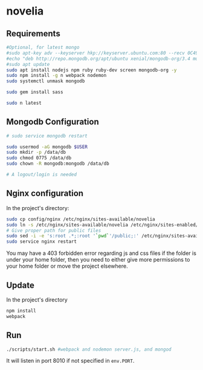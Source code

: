 # novelia

## Requirements

```bash
#Optional, for latest mongo
#sudo apt-key adv --keyserver hkp://keyserver.ubuntu.com:80 --recv 0C49F3730359A14518585931BC711F9BA15703C6
#echo "deb http://repo.mongodb.org/apt/ubuntu xenial/mongodb-org/3.4 multiverse" | sudo tee /etc/apt/sources.list.d/mongodb-org-3.4.list
#sudo apt update
sudo apt install nodejs npm ruby ruby-dev screen mongodb-org -y
sudo npm install -g n webpack nodemon
sudo systemctl unmask mongodb

sudo gem install sass

sudo n latest
```

## Mongodb Configuration

```bash
# sudo service mongodb restart

sudo usermod -aG mongodb $USER
sudo mkdir -p /data/db
sudo chmod 0775 /data/db
sudo chown -R mongodb:mongodb /data/db

# A logout/login is needed
```

## Nginx configuration

In the project's directory:

```bash
sudo cp config/nginx /etc/nginx/sites-available/novelia
sudo ln -s /etc/nginx/sites-available/novelia /etc/nginx/sites-enabled/novelia
# Give proper path for public files
sudo sed -i -e 's:root .*;:root '`pwd`'/public;:' /etc/nginx/sites-available/novelia
sudo service nginx restart
```

You may have a 403 forbidden error regarding js and css files if the folder is under your home folder, then you need to either give more permissions to your home folder or move the project elsewhere.

## Update

In the project's directory

```bash
npm install
webpack
```

## Run

```bash
./scripts/start.sh #webpack and nodemon server.js, and mongod
```

It will listen in port 8010 if not specified in `env.PORT`.

